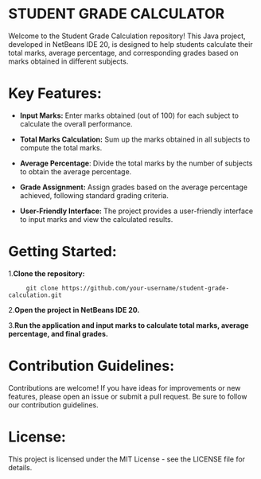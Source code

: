 # STUDENT GRADE CALCULATOR
  Welcome to the Student Grade Calculation repository! This Java project, developed in NetBeans IDE 20, is designed to help students calculate their total marks, average percentage, and corresponding grades based on marks obtained in different subjects.

# Key Features:

  * **Input Marks:** Enter marks obtained (out of 100) for each subject to calculate the overall performance.

  * **Total Marks Calculation:** Sum up the marks obtained in all subjects to compute the total marks.

  * **Average Percentage**: Divide the total marks by the number of subjects to obtain the average percentage.

  * **Grade Assignment:** Assign grades based on the average percentage achieved, following standard grading criteria.

  * **User-Friendly Interface:** The project provides a user-friendly interface to input marks and view the calculated results.

# Getting Started:

  1.**Clone the repository:**
  
         git clone https://github.com/your-username/student-grade-calculation.git
        
  2.**Open the project in NetBeans IDE 20.**
  
  3.**Run the application and input marks to calculate total marks, average percentage, and final grades.**

# Contribution Guidelines:
  Contributions are welcome! If you have ideas for improvements or new features, please open an issue or submit a pull request. Be sure to follow our contribution guidelines.

# License:
This project is licensed under the MIT License - see the LICENSE file for details.
